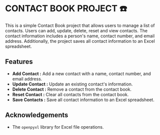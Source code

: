 # CONTACT BOOK PROJECT ☎️

This is a simple Contact Book project that allows users to manage a list of contacts. Users can add, update, delete, reset and view contacts. The contact information includes a person's name, contact number, and email address. Additionally, the project saves all contact information to an Excel spreadsheet.

## Features

- **Add Contact :** Add a new contact with a name, contact number, and email address.
- **Update Contact :** Update an existing contact's information.
- **Delete Contact :** Remove a contact from the contact book.
- **Reset Contact :** Clear all contacts from the contact book.
- **Save Contacts :** Save all contact information to an Excel spreadsheet.

## Acknowledgements

- The `openpyxl` library for Excel file operations.


